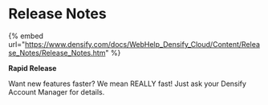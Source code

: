 # Release Notes

{% embed url="https://www.densify.com/docs/WebHelp_Densify_Cloud/Content/Release_Notes/Release_Notes.htm" %}

**Rapid Release**

Want new features faster?  We mean REALLY fast!  Just ask your Densify Account Manager for details.
